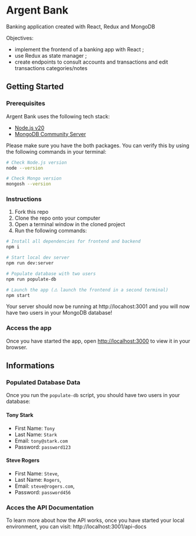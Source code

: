 # Argent Bank

Banking application created with React, Redux and MongoDB

Objectives:

- implement the frontend of a banking app with React ;
- use Redux as state manager ;
- create endpoints to consult accounts and transactions and edit transactions categories/notes

## Getting Started

### Prerequisites

Argent Bank uses the following tech stack:

- [Node.js v20](https://nodejs.org/en/)
- [MongoDB Community Server](https://www.mongodb.com/try/download/community)

Please make sure you have the both packages. You can verify this by using the following commands in your terminal:

```bash
# Check Node.js version
node --version

# Check Mongo version
mongosh --version
```

### Instructions

1. Fork this repo
1. Clone the repo onto your computer
1. Open a terminal window in the cloned project
1. Run the following commands:

```bash
# Install all dependencies for frontend and backend
npm i

# Start local dev server
npm run dev:server

# Populate database with two users
npm run populate-db

# Launch the app (⚠️ launch the frontend in a second terminal)
npm start
```

Your server should now be running at http://locahost:3001 and you will now have two users in your MongoDB database!

### Access the app

Once you have started the app, open [http://localhost:3000](http://localhost:3000) to view it in your browser.

## Informations

### Populated Database Data

Once you run the `populate-db` script, you should have two users in your database:

#### Tony Stark

- First Name: `Tony`
- Last Name: `Stark`
- Email: `tony@stark.com`
- Password: `password123`

#### Steve Rogers

- First Name: `Steve`,
- Last Name: `Rogers`,
- Email: `steve@rogers.com`,
- Password: `password456`

### Acces the API Documentation

To learn more about how the API works, once you have started your local environment, you can visit: http://localhost:3001/api-docs
